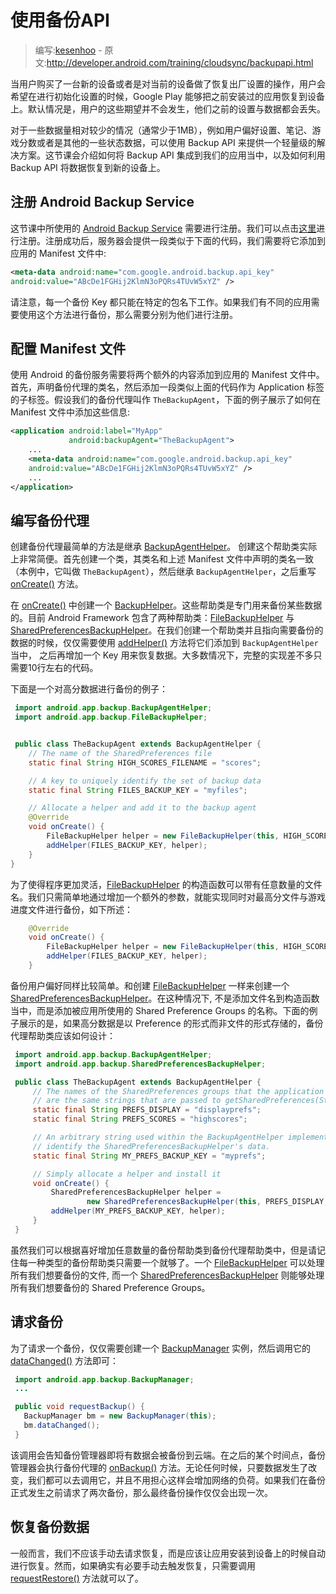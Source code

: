 # 使用备份API

> 编写:[kesenhoo](https://github.com/kesenhoo) - 原文:<http://developer.android.com/training/cloudsync/backupapi.html>

当用户购买了一台新的设备或者是对当前的设备做了恢复出厂设置的操作，用户会希望在进行初始化设置的时候，Google Play 能够把之前安装过的应用恢复到设备上。默认情况是，用户的这些期望并不会发生，他们之前的设置与数据都会丢失。

对于一些数据量相对较少的情况（通常少于1MB），例如用户偏好设置、笔记、游戏分数或者是其他的一些状态数据，可以使用 Backup API 来提供一个轻量级的解决方案。这节课会介绍如何将 Backup API 集成到我们的应用当中，以及如何利用 Backup API 将数据恢复到新的设备上。

## 注册 Android Backup Service

这节课中所使用的 [Android Backup Service](http://developer.android.com/google/backup/index.html) 需要进行注册。我们可以点击[这里](http://code.google.com/android/backup/signup.html)进行注册。注册成功后，服务器会提供一段类似于下面的代码，我们需要将它添加到应用的 Manifest 文件中:

<!-- More -->

```xml
<meta-data android:name="com.google.android.backup.api_key"
android:value="ABcDe1FGHij2KlmN3oPQRs4TUvW5xYZ" />
```

请注意，每一个备份 Key 都只能在特定的包名下工作。如果我们有不同的应用需要使用这个方法进行备份，那么需要分别为他们进行注册。

## 配置 Manifest 文件

使用 Android 的备份服务需要将两个额外的内容添加到应用的 Manifest 文件中。首先，声明备份代理的类名，然后添加一段类似上面的代码作为 Application 标签的子标签。假设我们的备份代理叫作 `TheBackupAgent`，下面的例子展示了如何在 Manifest 文件中添加这些信息:

```xml
<application android:label="MyApp"
             android:backupAgent="TheBackupAgent">
    ...
    <meta-data android:name="com.google.android.backup.api_key"
    android:value="ABcDe1FGHij2KlmN3oPQRs4TUvW5xYZ" />
    ...
</application>
```

## 编写备份代理

创建备份代理最简单的方法是继承 [BackupAgentHelper](http://developer.android.com/reference/android/app/backup/BackupAgentHelper.html)。 创建这个帮助类实际上非常简便。首先创建一个类，其类名和上述 Manifest 文件中声明的类名一致（本例中，它叫做 `TheBackupAgent`），然后继承 `BackupAgentHelper`，之后重写 <a href="http://developer.android.com/reference/android/app/backup/BackupAgent.html#onCreate()">onCreate()</a> 方法。

在 <a href="http://developer.android.com/reference/android/app/backup/BackupAgent.html#onCreate()">onCreate()</a> 中创建一个 [BackupHelper](http://developer.android.com/reference/android/app/backup/BackupHelper.html)。这些帮助类是专门用来备份某些数据的。目前 Android Framework 包含了两种帮助类：[FileBackupHelper](http://developer.android.com/reference/android/app/backup/FileBackupHelper.html) 与 [SharedPreferencesBackupHelper](http://developer.android.com/reference/android/app/backup/SharedPreferencesBackupHelper.html)。在我们创建一个帮助类并且指向需要备份的数据的时候，仅仅需要使用 <a href="http://developer.android.com/reference/android/app/backup/BackupAgentHelper.html#addHelper(java.lang.String, android.app.backup.BackupHelper)">addHelper()</a> 方法将它们添加到 `BackupAgentHelper` 当中， 之后再增加一个 Key 用来恢复数据。大多数情况下，完整的实现差不多只需要10行左右的代码。

下面是一个对高分数据进行备份的例子：

```java
 import android.app.backup.BackupAgentHelper;
 import android.app.backup.FileBackupHelper;


 public class TheBackupAgent extends BackupAgentHelper {
    // The name of the SharedPreferences file
    static final String HIGH_SCORES_FILENAME = "scores";

    // A key to uniquely identify the set of backup data
    static final String FILES_BACKUP_KEY = "myfiles";

    // Allocate a helper and add it to the backup agent
    @Override
    void onCreate() {
        FileBackupHelper helper = new FileBackupHelper(this, HIGH_SCORES_FILENAME);
        addHelper(FILES_BACKUP_KEY, helper);
    }
}
```

为了使得程序更加灵活，[FileBackupHelper](http://developer.android.com/reference/android/app/backup/FileBackupHelper.html) 的构造函数可以带有任意数量的文件名。我们只需简单地通过增加一个额外的参数，就能实现同时对最高分文件与游戏进度文件进行备份，如下所述：

```java
    @Override
    void onCreate() {
        FileBackupHelper helper = new FileBackupHelper(this, HIGH_SCORES_FILENAME, PROGRESS_FILENAME);
        addHelper(FILES_BACKUP_KEY, helper);
    }
```

备份用户偏好同样比较简单。和创建 [FileBackupHelper](http://developer.android.com/reference/android/app/backup/FileBackupHelper.html) 一样来创建一个 [SharedPreferencesBackupHelper](http://developer.android.com/reference/android/app/backup/SharedPreferencesBackupHelper.html)。在这种情况下, 不是添加文件名到构造函数当中，而是添加被应用所使用的 Shared Preference Groups 的名称。下面的例子展示的是，如果高分数据是以 Preference 的形式而非文件的形式存储的，备份代理帮助类应该如何设计：

```java
 import android.app.backup.BackupAgentHelper;
 import android.app.backup.SharedPreferencesBackupHelper;

 public class TheBackupAgent extends BackupAgentHelper {
     // The names of the SharedPreferences groups that the application maintains.  These
     // are the same strings that are passed to getSharedPreferences(String, int).
     static final String PREFS_DISPLAY = "displayprefs";
     static final String PREFS_SCORES = "highscores";

     // An arbitrary string used within the BackupAgentHelper implementation to
     // identify the SharedPreferencesBackupHelper's data.
     static final String MY_PREFS_BACKUP_KEY = "myprefs";

     // Simply allocate a helper and install it
     void onCreate() {
         SharedPreferencesBackupHelper helper =
                 new SharedPreferencesBackupHelper(this, PREFS_DISPLAY, PREFS_SCORES);
         addHelper(MY_PREFS_BACKUP_KEY, helper);
     }
 }
```

虽然我们可以根据喜好增加任意数量的备份帮助类到备份代理帮助类中，但是请记住每一种类型的备份帮助类只需要一个就够了。一个 [FileBackupHelper](http://developer.android.com/reference/android/app/backup/FileBackupHelper.html) 可以处理所有我们想要备份的文件, 而一个 [SharedPreferencesBackupHelper](http://developer.android.com/reference/android/app/backup/SharedPreferencesBackupHelper.html) 则能够处理所有我们想要备份的 Shared Preference Groups。

## 请求备份

为了请求一个备份，仅仅需要创建一个 [BackupManager](http://developer.android.com/reference/android/app/backup/BackupManager.html) 实例，然后调用它的 <a href="http://developer.android.com/reference/android/app/backup/BackupManager.html#dataChanged()">dataChanged()</a> 方法即可：

```java
 import android.app.backup.BackupManager;
 ...

 public void requestBackup() {
   BackupManager bm = new BackupManager(this);
   bm.dataChanged();
 }
```

该调用会告知备份管理器即将有数据会被备份到云端。在之后的某个时间点，备份管理器会执行备份代理的 <a href="http://developer.android.com/reference/android/app/backup/BackupAgent.html#onBackup(android.os.ParcelFileDescriptor, android.app.backup.BackupDataOutput, android.os.ParcelFileDescriptor)">onBackup()</a> 方法。无论任何时候，只要数据发生了改变，我们都可以去调用它，并且不用担心这样会增加网络的负荷。如果我们在备份正式发生之前请求了两次备份，那么最终备份操作仅仅会出现一次。

## 恢复备份数据

一般而言，我们不应该手动去请求恢复，而是应该让应用安装到设备上的时候自动进行恢复。然而，如果确实有必要手动去触发恢复，只需要调用 <a href="http://developer.android.com/reference/android/app/backup/BackupManager.html#requestRestore(android.app.backup.RestoreObserver)">requestRestore()</a> 方法就可以了。
